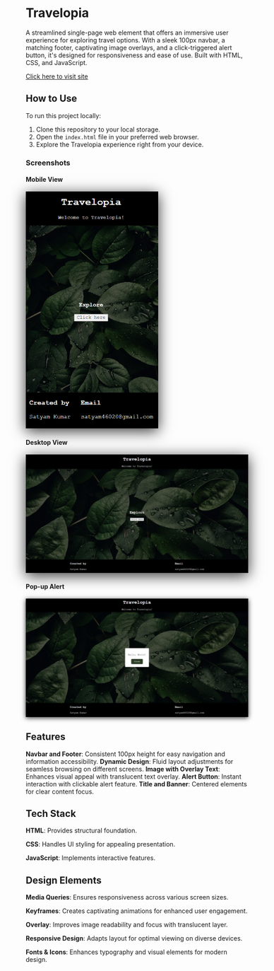# Travelopia

A streamlined single-page web element that offers an immersive user experience for exploring travel options. With a sleek 100px navbar, a matching footer, captivating image overlays, and a click-triggered alert button, it's designed for responsiveness and ease of use. Built with HTML, CSS, and JavaScript.

[Click here to visit site](https://6604659266e1ec36cbedce7d--papaya-wisp-9e030b.netlify.app/)

## How to Use

To run this project locally:

1. Clone this repository to your local storage.
2. Open the `index.html` file in your preferred web browser.
3. Explore the Travelopia experience right from your device.

### Screenshots

#### Mobile View
<img src="./images/Mobile_screen.png" alt="Mobile View" width="300" 
style="box-shadow: 0px 6px 30px rgba(0, 0, 0, 0.8);">

#### Desktop View
<img src="./images/Full_Screen.png" alt="Desktop View" style="box-shadow: 0px 6px 30px rgba(0, 0, 0, 0.8);">

#### Pop-up Alert
<img src="./images//Popup.png" alt="Pop-up Alert" style="box-shadow: 0px 2px 10px rgba(0, 0, 0, 0.8);">

## Features

**Navbar and Footer**: Consistent 100px height for easy navigation and information accessibility.
**Dynamic Design**: Fluid layout adjustments for seamless browsing on different screens.
**Image with Overlay Text**: Enhances visual appeal with translucent text overlay.
**Alert Button**: Instant interaction with clickable alert feature.
**Title and Banner**: Centered elements for clear content focus.

## Tech Stack

**HTML**: Provides structural foundation.

**CSS**: Handles UI styling for appealing presentation.

**JavaScript**: Implements interactive features.

## Design Elements

**Media Queries**:
Ensures responsiveness across various screen sizes.

**Keyframes**:
Creates captivating animations for enhanced user engagement.

**Overlay**:
Improves image readability and focus with translucent layer.

**Responsive Design**:
Adapts layout for optimal viewing on diverse devices.

**Fonts & Icons**:
Enhances typography and visual elements for modern design. 


